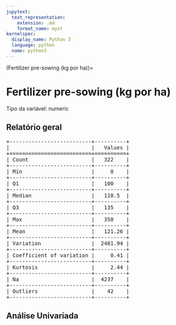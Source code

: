 ```yaml
--- 
jupytext:
  text_representation:
    extension: .md
    format_name: myst
kernelspec:
  display_name: Python 3
  language: python
  name: python3
---
```


(Fertilizer pre-sowing (kg por ha))= 

# Fertilizer pre-sowing (kg por ha)
Tipo da variável: numeric
## Relatório geral

<pre>
+--------------------------+----------+
|                          |   Values |
+==========================+==========+
| Count                    |   322    |
+--------------------------+----------+
| Mín                      |     0    |
+--------------------------+----------+
| Q1                       |   100    |
+--------------------------+----------+
| Median                   |   110.5  |
+--------------------------+----------+
| Q3                       |   135    |
+--------------------------+----------+
| Max                      |   350    |
+--------------------------+----------+
| Mean                     |   121.26 |
+--------------------------+----------+
| Variation                |  2481.94 |
+--------------------------+----------+
| Coefficient of variation |     0.41 |
+--------------------------+----------+
| Kurtosis                 |     2.44 |
+--------------------------+----------+
| Na                       |  4237    |
+--------------------------+----------+
| Outliers                 |    42    |
+--------------------------+----------+
</pre>



## Análise Univariada

<div><script src="https://cdn.plot.ly/plotly-latest.min.js"></script><div class="plotly-graph-div" id="b01c7fc3-8650-48a5-8455-506a53d03840" style="height:370px; width:800px;"></div><script type="text/javascript">                                    window.PLOTLYENV=window.PLOTLYENV || {};                                    if (document.getElementById("b01c7fc3-8650-48a5-8455-506a53d03840")) {                    Plotly.newPlot(                        "b01c7fc3-8650-48a5-8455-506a53d03840",                        [{"boxmean": true, "boxpoints": false, "marker": {"color": "rgba(20, 36, 44, 0.7)", "outliercolor": "rgba(233, 75, 59, 1)"}, "name": "", "type": "box", "xaxis": "x", "y": [null, null, null, null, null, null, null, null, null, null, null, null, null, null, null, null, null, null, null, null, null, null, null, null, null, null, null, null, null, null, null, 100.0, null, null, null, null, 100.0, null, null, 50.0, null, null, null, null, null, null, null, null, null, null, null, null, null, null, null, null, null, null, null, null, null, null, null, null, null, null, null, null, null, 100.0, null, null, null, null, null, null, null, null, 100.0, null, null, null, null, null, null, null, null, null, null, 90.0, null, 110.0, null, null, 70.0, null, null, 100.0, 80.0, null, null, null, null, null, 130.0, null, null, null, null, null, null, null, null, null, null, 130.0, null, null, null, null, null, null, null, null, null, null, null, null, null, null, 100.0, null, null, null, null, null, null, null, null, null, null, null, null, null, null, null, 120.0, null, null, null, null, null, null, null, null, null, null, null, 150.0, null, null, null, null, null, null, null, null, null, null, null, null, null, null, null, null, null, null, null, 90.0, null, null, null, 125.0, null, null, 90.0, 80.0, null, null, 100.0, 120.0, null, null, null, null, null, null, null, null, 120.0, null, null, null, null, null, null, 90.0, null, null, null, 160.0, null, null, null, null, 120.0, null, null, null, null, null, null, null, null, null, null, null, null, null, 100.0, null, null, null, null, 110.0, null, null, 70.0, null, null, null, null, null, 100.0, null, null, null, null, null, null, 80.0, null, null, null, null, null, 100.0, null, null, null, null, 195.0, 70.0, null, null, null, null, null, null, null, null, null, null, null, null, null, null, null, null, null, null, null, null, null, null, null, null, null, 80.0, null, null, null, null, null, null, null, null, null, null, 100.0, 50.0, null, null, null, null, null, null, null, null, null, null, null, null, null, null, null, null, null, null, null, null, null, null, 150.0, 80.0, null, null, null, null, null, null, null, null, null, null, null, null, 130.0, null, null, null, null, null, 120.0, null, null, null, null, null, 100.0, null, null, null, null, null, 150.0, null, null, 120.0, null, null, null, 120.0, 120.0, null, null, null, null, null, 140.0, null, null, null, null, null, null, null, null, null, 100.0, null, null, null, null, null, 100.0, null, null, null, null, null, null, null, null, 90.0, 80.0, null, null, null, null, null, null, null, null, null, null, null, null, 120.0, null, null, null, null, null, null, null, null, 130.0, null, 90.0, null, 100.0, null, null, null, null, 100.0, null, null, null, null, 70.0, null, null, null, null, null, null, null, null, 250.0, null, null, null, null, null, 100.0, 100.0, null, 110.0, null, null, null, null, null, null, null, null, null, 50.0, null, 90.0, 100.0, null, null, 100.0, null, null, null, null, null, null, null, null, null, null, null, null, 130.0, null, 125.0, null, null, null, null, null, null, null, null, null, null, 93.0, 100.0, null, null, null, null, null, null, null, null, null, null, null, null, null, null, null, null, null, null, null, 150.0, null, null, null, null, null, null, 80.0, null, null, null, null, 80.0, null, null, 120.0, 270.0, null, null, null, null, 80.0, null, null, null, null, null, null, null, null, null, null, null, null, null, 300.0, null, null, null, 180.0, null, null, null, null, null, null, null, 130.0, null, null, 50.0, null, null, null, null, null, null, null, null, null, null, null, null, null, null, 110.0, null, null, null, null, null, null, null, null, null, null, null, null, null, null, null, null, null, null, 90.0, null, null, null, null, null, null, null, null, null, null, null, null, null, null, null, null, null, null, null, null, null, null, null, null, null, null, null, null, null, null, null, null, null, null, null, null, null, 110.0, null, 130.0, null, null, null, null, null, null, null, null, null, null, 250.0, null, 90.0, null, null, null, null, null, null, 100.0, null, null, null, null, null, null, null, null, null, null, 100.0, null, null, null, 75.0, null, null, null, null, null, null, null, null, null, null, null, null, null, null, 100.0, null, null, null, null, null, null, null, null, 130.0, null, null, null, null, null, null, null, null, null, null, 80.0, null, null, null, null, null, null, null, null, null, null, null, null, null, null, null, null, 100.0, null, 130.0, null, 125.0, null, null, null, null, null, 50.0, null, null, null, null, null, null, null, null, null, 100.0, null, null, null, null, null, null, null, null, null, null, null, null, null, null, null, null, null, null, null, null, null, null, null, null, null, null, null, 120.0, null, null, 120.0, null, 170.0, null, null, null, null, null, null, null, null, null, null, null, null, null, null, 120.0, null, null, null, null, 120.0, null, null, 125.0, 250.0, null, null, 110.0, 150.0, null, null, null, null, null, null, null, null, null, null, null, null, null, null, null, null, null, null, null, null, null, null, null, 120.0, null, null, null, null, 135.0, null, null, null, null, 80.0, null, null, null, null, null, null, null, null, null, null, 100.0, 130.0, null, null, null, null, null, null, null, null, null, null, null, null, 100.0, null, null, null, null, 130.0, 200.0, 100.0, null, null, null, null, null, null, null, 111.0, null, null, null, null, 240.0, null, null, null, null, 140.0, null, 50.0, null, null, 140.0, null, null, null, null, null, null, 200.0, null, null, null, null, null, null, null, null, null, null, 120.0, null, null, null, null, null, null, null, null, null, null, null, null, null, null, null, null, null, null, 120.0, 100.0, null, null, 240.0, null, null, null, null, null, null, 50.0, null, null, null, null, null, null, null, null, null, null, null, null, null, 100.0, null, null, null, null, null, null, null, null, null, null, null, null, null, null, null, null, null, null, null, null, null, null, null, 145.0, null, null, null, null, null, 100.0, null, null, null, null, null, null, null, null, null, null, 100.0, null, null, null, 100.0, 70.0, null, null, null, null, null, null, null, null, null, null, null, null, 100.0, 160.0, null, null, null, null, null, null, null, null, null, null, null, null, null, null, null, null, null, null, null, null, null, null, null, null, null, null, null, null, null, null, 142.0, null, 150.0, null, null, null, null, null, null, null, null, null, null, null, 130.0, 150.0, null, null, null, null, null, null, null, 100.0, null, null, null, null, null, null, null, null, null, null, null, null, null, null, null, null, 140.0, null, null, null, 80.0, null, null, null, null, null, null, null, null, null, null, 220.0, null, null, null, null, null, 120.0, 60.0, null, null, null, null, null, null, null, null, null, null, null, null, null, null, null, null, null, null, null, null, null, null, 120.0, null, null, null, null, null, null, null, null, null, null, null, null, null, null, 200.0, null, null, 110.0, null, null, null, null, null, null, 100.0, null, null, null, null, null, null, null, null, null, null, null, null, null, null, null, null, null, null, null, 100.0, null, null, null, 100.0, 100.0, null, null, null, null, null, null, null, null, null, null, null, null, null, null, null, 250.0, 210.0, 120.0, null, null, null, null, null, null, 120.0, null, null, 130.0, null, null, null, null, null, 50.0, null, null, null, null, null, null, null, null, null, null, null, null, null, null, 90.0, 100.0, 100.0, null, null, null, null, null, null, null, null, null, null, null, null, null, null, null, null, null, null, null, null, null, 120.0, null, null, null, 200.0, null, null, null, 130.0, null, null, null, null, null, null, null, null, null, null, null, null, null, null, 130.0, null, null, null, null, null, null, null, null, null, null, 180.0, null, 50.0, null, null, null, 100.0, null, null, null, null, null, null, 100.0, null, null, null, null, null, 100.0, null, null, null, null, null, null, null, 120.0, null, 80.0, 130.0, 120.0, 230.0, null, null, null, null, null, null, null, 160.0, null, null, null, null, null, null, null, null, null, null, null, null, null, null, null, 100.0, null, null, null, 100.0, null, null, null, 150.0, null, null, null, null, null, null, 150.0, null, null, null, null, null, null, null, null, null, null, 250.0, null, null, null, null, null, null, null, null, null, null, 100.0, null, null, null, null, null, 170.0, 200.0, null, null, null, null, null, null, null, null, null, null, null, null, null, null, null, null, null, null, null, null, null, null, null, null, null, null, null, null, null, null, null, null, null, null, null, null, null, null, null, null, null, null, null, null, null, null, null, 130.0, null, null, null, null, null, null, null, null, null, null, null, null, null, null, null, null, null, null, null, null, null, null, null, 90.0, null, null, null, null, null, null, null, 200.0, null, null, null, null, 90.0, null, null, null, null, null, null, null, null, null, null, null, null, null, 230.0, null, null, 120.0, null, null, null, null, null, null, null, 150.0, null, null, null, null, 80.0, null, null, null, null, null, null, null, null, null, null, null, null, null, null, null, null, null, null, null, null, null, null, null, null, null, null, null, null, null, null, null, null, null, null, null, null, null, null, null, null, null, null, null, null, null, null, null, null, null, null, null, null, null, null, null, null, null, null, null, null, null, null, null, null, null, null, null, null, null, null, null, null, null, null, null, null, null, null, null, null, null, null, null, null, null, null, null, null, null, null, null, null, null, null, null, null, null, null, null, null, null, null, null, null, null, null, null, null, null, null, null, null, null, null, null, null, null, null, null, null, null, null, null, null, null, null, null, null, null, null, null, null, null, null, null, null, null, null, null, null, null, null, null, null, null, null, null, null, null, null, null, null, null, null, null, null, null, null, null, null, null, null, null, null, null, 249.0, 219.0, 249.0, null, 249.0, null, null, null, null, null, null, null, null, null, 120.0, null, null, null, null, null, null, null, null, null, null, null, 130.0, 115.0, 250.0, 220.0, 220.0, 250.0, 120.0, 120.0, 120.0, 100.0, 100.0, 100.0, 120.0, 120.0, 100.0, 100.0, 50.0, 50.0, null, null, null, null, 80.0, null, null, null, null, null, null, 100.0, null, null, null, null, null, null, null, null, 100.0, null, null, null, null, null, null, null, null, null, null, null, null, null, null, null, null, null, null, null, null, null, null, null, null, null, null, null, null, null, null, null, null, null, null, null, null, null, null, null, null, null, null, null, null, null, null, null, 67.4157303370786, 67.4157303370786, 130.0, null, null, null, null, null, null, null, null, null, null, null, null, null, null, null, null, null, null, 0.0, null, null, null, null, null, null, null, null, null, null, null, null, null, null, null, null, null, null, null, null, null, null, null, null, null, null, null, null, null, null, null, null, null, null, null, null, null, null, null, null, null, null, null, null, null, null, null, null, null, null, null, null, null, null, null, null, null, null, null, null, null, null, null, null, null, null, null, null, null, null, null, null, null, null, null, null, null, null, null, null, null, null, 100.0, null, null, 240.0, null, null, null, null, null, null, null, null, null, null, null, null, null, null, null, null, null, null, null, null, null, null, null, null, 100.0, null, null, null, null, null, null, null, null, null, null, null, null, null, null, null, null, null, null, null, null, null, null, null, null, null, null, null, null, null, null, null, null, null, null, null, null, null, null, null, null, null, null, null, null, null, null, null, null, null, null, null, null, null, null, null, null, null, null, null, null, null, null, null, null, null, null, null, null, null, null, null, null, null, null, null, null, null, null, null, null, null, null, null, null, null, null, null, null, null, null, null, null, null, null, null, null, null, null, null, null, null, null, null, null, null, null, null, null, null, null, null, null, null, null, null, null, null, null, null, null, null, null, null, null, null, null, null, null, null, null, null, null, null, null, null, null, null, null, null, null, null, null, null, null, null, null, null, null, null, null, null, null, null, null, null, null, null, null, null, null, null, null, null, null, null, null, null, null, null, null, null, null, null, null, null, null, null, null, null, null, null, null, null, null, null, null, null, null, null, null, null, null, null, null, null, null, null, null, null, null, null, null, null, null, null, null, null, null, null, null, null, null, null, 130.0, null, null, null, null, null, null, null, null, null, null, null, null, null, null, null, null, null, null, null, null, null, null, null, null, null, null, null, null, null, null, null, null, null, null, null, null, null, null, null, null, null, null, null, null, null, null, null, null, null, null, null, null, null, null, null, null, null, null, null, null, null, null, null, null, null, null, null, null, null, null, null, null, null, null, null, null, null, null, null, null, null, null, null, null, null, null, null, null, null, null, null, null, null, null, null, null, null, null, null, null, null, null, null, null, null, null, null, null, null, null, null, null, null, null, null, null, null, null, null, null, null, null, null, null, null, null, null, null, null, null, null, null, null, null, null, null, null, null, null, null, null, null, null, null, null, null, null, null, null, null, null, null, null, null, null, null, null, null, null, null, null, null, null, null, null, null, null, null, null, null, null, null, null, null, null, null, null, null, null, null, null, null, null, null, null, null, null, null, null, null, null, null, null, null, null, null, null, null, null, null, null, null, null, null, null, null, null, null, null, null, null, null, null, null, null, null, null, null, null, null, null, null, null, null, null, null, null, null, null, null, null, null, null, null, null, null, null, null, null, null, null, null, null, null, null, null, null, null, null, null, null, null, null, null, null, null, null, null, null, null, null, null, null, null, null, null, null, null, null, null, null, null, null, null, null, null, null, null, null, null, null, null, null, null, null, null, null, null, null, null, null, null, null, null, null, null, null, null, null, null, null, null, null, null, null, null, null, null, null, null, null, null, null, null, null, null, null, null, null, null, null, null, null, null, null, null, null, null, null, null, null, null, null, null, null, null, null, null, null, null, null, null, null, null, null, null, null, null, null, null, null, null, null, null, null, null, null, null, null, null, null, null, null, null, null, null, null, null, null, null, null, null, null, null, null, null, null, null, null, null, null, null, null, null, null, null, null, null, null, null, null, null, null, null, null, null, null, null, null, null, null, null, null, null, null, null, null, null, null, null, null, null, null, null, null, null, null, null, null, null, null, null, null, null, null, null, null, null, null, null, null, null, null, null, null, null, null, null, null, null, null, null, null, null, null, null, null, null, null, null, null, null, null, null, null, null, null, null, null, null, null, null, null, null, null, null, null, null, null, null, null, null, null, null, null, null, null, null, null, null, null, null, null, null, null, null, null, null, null, null, null, null, null, null, null, null, null, null, null, null, null, null, null, null, null, null, null, null, null, null, null, null, null, null, null, null, null, null, null, null, null, null, null, null, null, null, null, null, null, null, null, null, null, null, null, null, null, null, null, null, null, null, null, null, null, null, null, null, null, null, null, null, null, null, null, null, null, null, null, null, null, null, null, null, null, null, null, null, null, null, null, null, null, null, null, null, null, null, null, null, null, null, null, null, null, null, null, null, null, null, null, null, null, null, null, null, null, 150.0, null, null, null, null, null, null, null, null, null, null, null, null, null, null, null, null, null, null, null, null, null, null, null, null, null, null, null, null, null, null, null, null, null, null, null, null, null, null, null, null, null, null, null, null, null, null, null, null, null, null, null, null, null, null, null, null, null, null, null, null, null, null, null, null, null, null, null, null, null, null, null, null, null, null, null, null, null, null, null, null, null, null, null, null, null, null, null, null, null, null, null, null, null, null, null, null, null, null, null, null, null, null, null, null, null, null, null, null, null, null, null, null, null, null, null, null, null, null, null, null, null, null, null, null, null, null, null, null, null, null, null, null, null, null, null, null, null, 0.0, null, null, null, null, null, null, null, null, null, null, null, null, null, null, null, null, null, null, null, null, null, null, 0.0, null, null, null, null, null, null, null, null, null, null, null, null, null, null, null, null, null, null, null, null, null, null, null, null, null, null, null, null, null, null, null, null, null, null, null, null, null, null, null, null, null, null, null, null, null, null, null, null, null, null, null, null, null, null, null, null, null, null, null, null, null, null, null, null, null, null, null, null, null, null, null, null, null, null, null, null, null, null, null, null, null, null, null, null, null, null, null, null, null, null, null, null, null, null, null, null, null, null, null, null, null, null, null, null, null, null, null, null, null, null, null, null, null, null, null, null, null, null, null, null, null, null, null, null, null, null, null, null, null, null, null, null, null, null, null, null, null, null, null, null, null, null, null, null, null, null, null, null, null, null, null, null, null, null, null, null, null, null, null, null, null, null, null, null, 90.0, null, null, null, null, 145.0, null, null, null, null, null, null, null, null, null, null, null, null, null, null, null, null, null, null, null, null, null, null, null, null, null, null, null, null, null, null, null, null, null, 120.0, 120.0, 120.0, 120.0, 150.0, 150.0, 100.0, 100.0, 150.0, 150.0, 100.0, 100.0, 150.0, 150.0, 100.0, 100.0, 100.0, 100.0, 100.0, 100.0, 120.0, null, 100.0, 100.0, 100.0, 120.0, 0.0, 120.0, 120.0, 120.0, 120.0, 120.0, 100.0, 100.0, 80.0, 100.0, null, 120.0, 100.0, null, null, 100.0, null, null, null, null, null, null, null, null, null, null, null, null, null, null, null, null, null, null, null, null, null, null, null, null, null, null, null, null, null, 140.0, null, null, null, null, null, null, null, null, null, null, null, null, null, null, null, null, null, null, null, null, null, null, null, null, null, null, null, null, null, null, null, null, null, null, null, null, null, null, null, null, null, null, null, null, null, null, null, null, null, null, null, null, null, null, null, null, null, null, null, null, null, null, null, null, null, null, null, null, null, null, null, null, null, null, null, null, null, null, null, null, null, null, null, null, null, null, null, null, null, null, null, null, null, null, null, null, null, null, null, null, null, null, null, null, null, null, null, null, null, null, null, null, null, null, null, null, null, null, null, null, null, null, null, null, null, null, null, null, null, null, null, null, null, null, null, null, null, null, null, null, null, null, null, null, null, null, null, null, null, null, null, null, null, null, null, null, null, null, null, null, null, null, null, null, null, null, null, null, null, null, null, null, null, null, null, null, null, null, null, null, null, null, null, null, null, null, null, 0.0, null, null, null, null, null, null, null, null, null, null, null, null, null, null, null, null, null, null, null, null, null, null, null, null, null, null, 150.0, null, null, null, null, null, null, null, null, null, null, null, null, null, null, null, null, null, null, null, null, null, null, null, null, null, null, null, null, null, null, null, null, null, null, null, null, null, null, null, null, null, null, null, null, null, null, null, null, null, null, null, null, null, null, null, null, null, null, null, null, null, null, null, null, null, null, null, 120.0, 350.0, 180.0, 100.0, null, null, null, null, null, null, null, null, null, null, null, null, null, null, null, null, null, null, null, null, null, null, null, null, null, null, null, null, null, null, null, null, null, null, null, null, null, null, null, null, null, null, null, null, null, null, null, null, null, 100.0, null, null, null, null, null, null, null, null, null, null, null, null, null, null, null, null, null, null, null, null, 120.0, null, null, null, null, null, null, null, null, 150.0, null, null, 100.0, null, null, null, null, null, null, null, null, null, null, null, null, null, null, null, null, null, null, null, null, null, null, null, null, null, 230.0, null, null, null, 140.0, 120.0, null, null, null, null, null, null, null, null, null, null, null, null, null, 100.0, 130.0, 130.0, null, null, null, null, null, null, null, null, null, 108.0, 100.0, null, null, 120.0, null, null, null, null, null, null, null, null, 135.0, null, 115.0, 100.0, null, null, null, null, null, null, null, null, null, null, null, null, null, null, null, null, null, null, null, null, null, null, null, null, null, null, null, null, null, null, null, null, null, null, null, null, null, null, null, null, null, null, null, null, null, null, null, null, null, null, null, null, null, null, null, null, null, null, null, null, null, null, null, null, null, null, null, null, null, null, null, null, null, null, null, null, null, null, null, 200.0, 80.0, null, 80.0, null, null, null, null, null, null, null, null, null, null, null, null, null, null, null, null, null, null, null, 190.0, 120.0, null, null, null, null, null, null, null, null, null, null, null, null, null, null, null, null, null, null, null, null, null, 150.0, 200.0, 150.0, null, null, null, null, null, null, null, null, null, null, null, null, null, null, null, null, null, null, null, null, null, null, null, null, null, null, null, null, null, null, null, null, null, null, null, null, null, null, null, null, null, null, null, null, null, null, null, null, null, null, null, null, null, null, 130.0, null, null, null, null, null, null, null, null, null, null, null, null, null, null, null, null, null, null, null, null, null, null, null, null, null, null, null, null, null, null, null, null, null, null, null, null, null, null, null, null, null, null, null, null, null, null, null, null, null, null, null, null, null, null, null, null, null, null, null, null, null, null, null, null, 200.0, null, null, null, null, null, null, null, null, null, null, null, null, null, null, null, null, null, 140.0, null, null, null, null, null, null, null, 200.0, null, null, null, null, null, null, null, null, null, null, 200.0, null, null, null, null, null, null, null, null, null, null, null, null, null, null, null, null, null, null, null, null, null, 130.0, null, null, null, 100.0, 150.0, null, null, null, null, null, null, null, null, null, null, null, null, null, 160.0, null, null, null, null, null, null, null, null, null, 80.0, null, null, null, null, null, null, null, null, null, null, null, null, null, null, null, null, null, null, null, null, null, null, null, null, null, null, null, null, null, null, null, null, null, null, null, null, null, null, null, null, 50.0, 50.0, 50.0, 50.0, 50.0, null, null, null, null, null, null, null, null, null, null, null, null, null, null, null, null, null, null, null, null, null, null, null, null, null, null, null, null, 50.0, 50.0, null, null, null, null, null, null, null, null, null, null, null, null, null, null, null, null, null, null, null, null, null, null, null, null, null, 170.0, null, null, null, null, null, null, null, null, null, null, null, null, null, null, null, null, null, null, null, null, null, null, null, null, null, null, null, 110.0, 110.0, 110.0, null, null, 100.0, null, null, null, null, null, null, null, null, null, null, null, null, null, null, null, null, null, null, null, null, null, null, null, null, null, null, null, null, null, null, null, null, null, null, null, null, null, null, null, null, null, null, null, null, null, null, null, null, null, null, null, null, null, null, null, null, null, null, null, null, null, null, null, null, null, null, null, null, null, null, null, null, null, null, null, null, null, null, null, null, null, null, null, null, null, null, null, null, null, null, null, null, null, null, null, null, null, null, null, null, null, null, null, null, null, null, null, null, null, null, null, null, null, null, null, null, null, null, null, null, null, null, null, null, null, null, null, null, null, null, null, null, null, null, null, null, null, null, null, null, null, null, null, null, null, null, null, null, null, null, null, null, null, null, null, null, null, null, null, null, null, null, null, null, null, null, null, null, null, null, null, null, null, null, null, null, null, null, null, null, null, null, null, null, null, null, null, null, null, null, null, null, null, null, null, null, null, null, null, null, null, null, null, null, null, null, null, null, 150.0, null, null, null, null, null, null, null, null, null, null, null, null, null, null, null, null, null, null, null, null, null, null, null, null, null, null, null, null, null, null, null, null, null, null, null, null, null, null, null, null, null, null, null, null, null, null, null, null, null, null, null, null, null, null, null, null, null, null, null, null, null, null, null, null, null, null, null, null, null, null, null, null, null, null, null, null, null, null, null, null, null, null, null, null, null, null, null, null, null, null, null, null, null, null, null, null, null, null, null, null, null, null, null, null, null, null, null, null, null, null, null, null, null, null, null, null, null, null, null, null, null, null, null, null, null, null, null, null, null, null, null, null, null, null, null, null, null, null, null, null, null, null, null, null, null, null, null, null, null, null, null, null, null, null, null, null, null, null, null, null, null, null, null, null, null, null, null, null, null, null, null, null, null, null, null, null, null, null, null, null, null, null, null, null, null, null, null, null, null, null, null, null, null, null, null, null, null, null, null, null, null, null, null, null, null, null, null, null, null, null, null, null, null, null, null, null, null, null, null, null, null, null, null, null, null, null, null, null, null, null, null, null, null, null, null, null, null, null, null, null, null, null, null, null, null, null, null, null, null, null, null, null, null, null, null, null, null, null, null, null, null, null, null, null, null, null, null, null, 90.0, null, null, 100.0, null, null, null, null], "yaxis": "y"}, {"marker": {"color": "rgba(20, 36, 44, 0.7)"}, "name": "", "points": false, "type": "violin", "xaxis": "x2", "y": [null, null, null, null, null, null, null, null, null, null, null, null, null, null, null, null, null, null, null, null, null, null, null, null, null, null, null, null, null, null, null, 100.0, null, null, null, null, 100.0, null, null, 50.0, null, null, null, null, null, null, null, null, null, null, null, null, null, null, null, null, null, null, null, null, null, null, null, null, null, null, null, null, null, 100.0, null, null, null, null, null, null, null, null, 100.0, null, null, null, null, null, null, null, null, null, null, 90.0, null, 110.0, null, null, 70.0, null, null, 100.0, 80.0, null, null, null, null, null, 130.0, null, null, null, null, null, null, null, null, null, null, 130.0, null, null, null, null, null, null, null, null, null, null, null, null, null, null, 100.0, null, null, null, null, null, null, null, null, null, null, null, null, null, null, null, 120.0, null, null, null, null, null, null, null, null, null, null, null, 150.0, null, null, null, null, null, null, null, null, null, null, null, null, null, null, null, null, null, null, null, 90.0, null, null, null, 125.0, null, null, 90.0, 80.0, null, null, 100.0, 120.0, null, null, null, null, null, null, null, null, 120.0, null, null, null, null, null, null, 90.0, null, null, null, 160.0, null, null, null, null, 120.0, null, null, null, null, null, null, null, null, null, null, null, null, null, 100.0, null, null, null, null, 110.0, null, null, 70.0, null, null, null, null, null, 100.0, null, null, null, null, null, null, 80.0, null, null, null, null, null, 100.0, null, null, null, null, 195.0, 70.0, null, null, null, null, null, null, null, null, null, null, null, null, null, null, null, null, null, null, null, null, null, null, null, null, null, 80.0, null, null, null, null, null, null, null, null, null, null, 100.0, 50.0, null, null, null, null, null, null, null, null, null, null, null, null, null, null, null, null, null, null, null, null, null, null, 150.0, 80.0, null, null, null, null, null, null, null, null, null, null, null, null, 130.0, null, null, null, null, null, 120.0, null, null, null, null, null, 100.0, null, null, null, null, null, 150.0, null, null, 120.0, null, null, null, 120.0, 120.0, null, null, null, null, null, 140.0, null, null, null, null, null, null, null, null, null, 100.0, null, null, null, null, null, 100.0, null, null, null, null, null, null, null, null, 90.0, 80.0, null, null, null, null, null, null, null, null, null, null, null, null, 120.0, null, null, null, null, null, null, null, null, 130.0, null, 90.0, null, 100.0, null, null, null, null, 100.0, null, null, null, null, 70.0, null, null, null, null, null, null, null, null, 250.0, null, null, null, null, null, 100.0, 100.0, null, 110.0, null, null, null, null, null, null, null, null, null, 50.0, null, 90.0, 100.0, null, null, 100.0, null, null, null, null, null, null, null, null, null, null, null, null, 130.0, null, 125.0, null, null, null, null, null, null, null, null, null, null, 93.0, 100.0, null, null, null, null, null, null, null, null, null, null, null, null, null, null, null, null, null, null, null, 150.0, null, null, null, null, null, null, 80.0, null, null, null, null, 80.0, null, null, 120.0, 270.0, null, null, null, null, 80.0, null, null, null, null, null, null, null, null, null, null, null, null, null, 300.0, null, null, null, 180.0, null, null, null, null, null, null, null, 130.0, null, null, 50.0, null, null, null, null, null, null, null, null, null, null, null, null, null, null, 110.0, null, null, null, null, null, null, null, null, null, null, null, null, null, null, null, null, null, null, 90.0, null, null, null, null, null, null, null, null, null, null, null, null, null, null, null, null, null, null, null, null, null, null, null, null, null, null, null, null, null, null, null, null, null, null, null, null, null, 110.0, null, 130.0, null, null, null, null, null, null, null, null, null, null, 250.0, null, 90.0, null, null, null, null, null, null, 100.0, null, null, null, null, null, null, null, null, null, null, 100.0, null, null, null, 75.0, null, null, null, null, null, null, null, null, null, null, null, null, null, null, 100.0, null, null, null, null, null, null, null, null, 130.0, null, null, null, null, null, null, null, null, null, null, 80.0, null, null, null, null, null, null, null, null, null, null, null, null, null, null, null, null, 100.0, null, 130.0, null, 125.0, null, null, null, null, null, 50.0, null, null, null, null, null, null, null, null, null, 100.0, null, null, null, null, null, null, null, null, null, null, null, null, null, null, null, null, null, null, null, null, null, null, null, null, null, null, null, 120.0, null, null, 120.0, null, 170.0, null, null, null, null, null, null, null, null, null, null, null, null, null, null, 120.0, null, null, null, null, 120.0, null, null, 125.0, 250.0, null, null, 110.0, 150.0, null, null, null, null, null, null, null, null, null, null, null, null, null, null, null, null, null, null, null, null, null, null, null, 120.0, null, null, null, null, 135.0, null, null, null, null, 80.0, null, null, null, null, null, null, null, null, null, null, 100.0, 130.0, null, null, null, null, null, null, null, null, null, null, null, null, 100.0, null, null, null, null, 130.0, 200.0, 100.0, null, null, null, null, null, null, null, 111.0, null, null, null, null, 240.0, null, null, null, null, 140.0, null, 50.0, null, null, 140.0, null, null, null, null, null, null, 200.0, null, null, null, null, null, null, null, null, null, null, 120.0, null, null, null, null, null, null, null, null, null, null, null, null, null, null, null, null, null, null, 120.0, 100.0, null, null, 240.0, null, null, null, null, null, null, 50.0, null, null, null, null, null, null, null, null, null, null, null, null, null, 100.0, null, null, null, null, null, null, null, null, null, null, null, null, null, null, null, null, null, null, null, null, null, null, null, 145.0, null, null, null, null, null, 100.0, null, null, null, null, null, null, null, null, null, null, 100.0, null, null, null, 100.0, 70.0, null, null, null, null, null, null, null, null, null, null, null, null, 100.0, 160.0, null, null, null, null, null, null, null, null, null, null, null, null, null, null, null, null, null, null, null, null, null, null, null, null, null, null, null, null, null, null, 142.0, null, 150.0, null, null, null, null, null, null, null, null, null, null, null, 130.0, 150.0, null, null, null, null, null, null, null, 100.0, null, null, null, null, null, null, null, null, null, null, null, null, null, null, null, null, 140.0, null, null, null, 80.0, null, null, null, null, null, null, null, null, null, null, 220.0, null, null, null, null, null, 120.0, 60.0, null, null, null, null, null, null, null, null, null, null, null, null, null, null, null, null, null, null, null, null, null, null, 120.0, null, null, null, null, null, null, null, null, null, null, null, null, null, null, 200.0, null, null, 110.0, null, null, null, null, null, null, 100.0, null, null, null, null, null, null, null, null, null, null, null, null, null, null, null, null, null, null, null, 100.0, null, null, null, 100.0, 100.0, null, null, null, null, null, null, null, null, null, null, null, null, null, null, null, 250.0, 210.0, 120.0, null, null, null, null, null, null, 120.0, null, null, 130.0, null, null, null, null, null, 50.0, null, null, null, null, null, null, null, null, null, null, null, null, null, null, 90.0, 100.0, 100.0, null, null, null, null, null, null, null, null, null, null, null, null, null, null, null, null, null, null, null, null, null, 120.0, null, null, null, 200.0, null, null, null, 130.0, null, null, null, null, null, null, null, null, null, null, null, null, null, null, 130.0, null, null, null, null, null, null, null, null, null, null, 180.0, null, 50.0, null, null, null, 100.0, null, null, null, null, null, null, 100.0, null, null, null, null, null, 100.0, null, null, null, null, null, null, null, 120.0, null, 80.0, 130.0, 120.0, 230.0, null, null, null, null, null, null, null, 160.0, null, null, null, null, null, null, null, null, null, null, null, null, null, null, null, 100.0, null, null, null, 100.0, null, null, null, 150.0, null, null, null, null, null, null, 150.0, null, null, null, null, null, null, null, null, null, null, 250.0, null, null, null, null, null, null, null, null, null, null, 100.0, null, null, null, null, null, 170.0, 200.0, null, null, null, null, null, null, null, null, null, null, null, null, null, null, null, null, null, null, null, null, null, null, null, null, null, null, null, null, null, null, null, null, null, null, null, null, null, null, null, null, null, null, null, null, null, null, null, 130.0, null, null, null, null, null, null, null, null, null, null, null, null, null, null, null, null, null, null, null, null, null, null, null, 90.0, null, null, null, null, null, null, null, 200.0, null, null, null, null, 90.0, null, null, null, null, null, null, null, null, null, null, null, null, null, 230.0, null, null, 120.0, null, null, null, null, null, null, null, 150.0, null, null, null, null, 80.0, null, null, null, null, null, null, null, null, null, null, null, null, null, null, null, null, null, null, null, null, null, null, null, null, null, null, null, null, null, null, null, null, null, null, null, null, null, null, null, null, null, null, null, null, null, null, null, null, null, null, null, null, null, null, null, null, null, null, null, null, null, null, null, null, null, null, null, null, null, null, null, null, null, null, null, null, null, null, null, null, null, null, null, null, null, null, null, null, null, null, null, null, null, null, null, null, null, null, null, null, null, null, null, null, null, null, null, null, null, null, null, null, null, null, null, null, null, null, null, null, null, null, null, null, null, null, null, null, null, null, null, null, null, null, null, null, null, null, null, null, null, null, null, null, null, null, null, null, null, null, null, null, null, null, null, null, null, null, null, null, null, null, null, null, null, 249.0, 219.0, 249.0, null, 249.0, null, null, null, null, null, null, null, null, null, 120.0, null, null, null, null, null, null, null, null, null, null, null, 130.0, 115.0, 250.0, 220.0, 220.0, 250.0, 120.0, 120.0, 120.0, 100.0, 100.0, 100.0, 120.0, 120.0, 100.0, 100.0, 50.0, 50.0, null, null, null, null, 80.0, null, null, null, null, null, null, 100.0, null, null, null, null, null, null, null, null, 100.0, null, null, null, null, null, null, null, null, null, null, null, null, null, null, null, null, null, null, null, null, null, null, null, null, null, null, null, null, null, null, null, null, null, null, null, null, null, null, null, null, null, null, null, null, null, null, null, 67.4157303370786, 67.4157303370786, 130.0, null, null, null, null, null, null, null, null, null, null, null, null, null, null, null, null, null, null, 0.0, null, null, null, null, null, null, null, null, null, null, null, null, null, null, null, null, null, null, null, null, null, null, null, null, null, null, null, null, null, null, null, null, null, null, null, null, null, null, null, null, null, null, null, null, null, null, null, null, null, null, null, null, null, null, null, null, null, null, null, null, null, null, null, null, null, null, null, null, null, null, null, null, null, null, null, null, null, null, null, null, null, null, 100.0, null, null, 240.0, null, null, null, null, null, null, null, null, null, null, null, null, null, null, null, null, null, null, null, null, null, null, null, null, 100.0, null, null, null, null, null, null, null, null, null, null, null, null, null, null, null, null, null, null, null, null, null, null, null, null, null, null, null, null, null, null, null, null, null, null, null, null, null, null, null, null, null, null, null, null, null, null, null, null, null, null, null, null, null, null, null, null, null, null, null, null, null, null, null, null, null, null, null, null, null, null, null, null, null, null, null, null, null, null, null, null, null, null, null, null, null, null, null, null, null, null, null, null, null, null, null, null, null, null, null, null, null, null, null, null, null, null, null, null, null, null, null, null, null, null, null, null, null, null, null, null, null, null, null, null, null, null, null, null, null, null, null, null, null, null, null, null, null, null, null, null, null, null, null, null, null, null, null, null, null, null, null, null, null, null, null, null, null, null, null, null, null, null, null, null, null, null, null, null, null, null, null, null, null, null, null, null, null, null, null, null, null, null, null, null, null, null, null, null, null, null, null, null, null, null, null, null, null, null, null, null, null, null, null, null, null, null, null, null, null, null, null, null, null, 130.0, null, null, null, null, null, null, null, null, null, null, null, null, null, null, null, null, null, null, null, null, null, null, null, null, null, null, null, null, null, null, null, null, null, null, null, null, null, null, null, null, null, null, null, null, null, null, null, null, null, null, null, null, null, null, null, null, null, null, null, null, null, null, null, null, null, null, null, null, null, null, null, null, null, null, null, null, null, null, null, null, null, null, null, null, null, null, null, null, null, null, null, null, null, null, null, null, null, null, null, null, null, null, null, null, null, null, null, null, null, null, null, null, null, null, null, null, null, null, null, null, null, null, null, null, null, null, null, null, null, null, null, null, null, null, null, null, null, null, null, null, null, null, null, null, null, null, null, null, null, null, null, null, null, null, null, null, null, null, null, null, null, null, null, null, null, null, null, null, null, null, null, null, null, null, null, null, null, null, null, null, null, null, null, null, null, null, null, null, null, null, null, null, null, null, null, null, null, null, null, null, null, null, null, null, null, null, null, null, null, null, null, null, null, null, null, null, null, null, null, null, null, null, null, null, null, null, null, null, null, null, null, null, null, null, null, null, null, null, null, null, null, null, null, null, null, null, null, null, null, null, null, null, null, null, null, null, null, null, null, null, null, null, null, null, null, null, null, null, null, null, null, null, null, null, null, null, null, null, null, null, null, null, null, null, null, null, null, null, null, null, null, null, null, null, null, null, null, null, null, null, null, null, null, null, null, null, null, null, null, null, null, null, null, null, null, null, null, null, null, null, null, null, null, null, null, null, null, null, null, null, null, null, null, null, null, null, null, null, null, null, null, null, null, null, null, null, null, null, null, null, null, null, null, null, null, null, null, null, null, null, null, null, null, null, null, null, null, null, null, null, null, null, null, null, null, null, null, null, null, null, null, null, null, null, null, null, null, null, null, null, null, null, null, null, null, null, null, null, null, null, null, null, null, null, null, null, null, null, null, null, null, null, null, null, null, null, null, null, null, null, null, null, null, null, null, null, null, null, null, null, null, null, null, null, null, null, null, null, null, null, null, null, null, null, null, null, null, null, null, null, null, null, null, null, null, null, null, null, null, null, null, null, null, null, null, null, null, null, null, null, null, null, null, null, null, null, null, null, null, null, null, null, null, null, null, null, null, null, null, null, null, null, null, null, null, null, null, null, null, null, null, null, null, null, null, null, null, null, null, null, null, null, null, null, null, null, null, null, null, null, null, null, null, null, null, null, null, null, null, null, null, null, null, null, null, null, null, null, null, null, null, null, null, null, null, null, null, null, null, null, null, null, null, null, null, null, null, null, null, null, null, null, null, null, null, null, null, null, null, null, null, null, null, null, null, null, null, null, null, null, null, null, null, null, null, null, null, null, null, null, null, null, null, null, null, null, null, 150.0, null, null, null, null, null, null, null, null, null, null, null, null, null, null, null, null, null, null, null, null, null, null, null, null, null, null, null, null, null, null, null, null, null, null, null, null, null, null, null, null, null, null, null, null, null, null, null, null, null, null, null, null, null, null, null, null, null, null, null, null, null, null, null, null, null, null, null, null, null, null, null, null, null, null, null, null, null, null, null, null, null, null, null, null, null, null, null, null, null, null, null, null, null, null, null, null, null, null, null, null, null, null, null, null, null, null, null, null, null, null, null, null, null, null, null, null, null, null, null, null, null, null, null, null, null, null, null, null, null, null, null, null, null, null, null, null, null, 0.0, null, null, null, null, null, null, null, null, null, null, null, null, null, null, null, null, null, null, null, null, null, null, 0.0, null, null, null, null, null, null, null, null, null, null, null, null, null, null, null, null, null, null, null, null, null, null, null, null, null, null, null, null, null, null, null, null, null, null, null, null, null, null, null, null, null, null, null, null, null, null, null, null, null, null, null, null, null, null, null, null, null, null, null, null, null, null, null, null, null, null, null, null, null, null, null, null, null, null, null, null, null, null, null, null, null, null, null, null, null, null, null, null, null, null, null, null, null, null, null, null, null, null, null, null, null, null, null, null, null, null, null, null, null, null, null, null, null, null, null, null, null, null, null, null, null, null, null, null, null, null, null, null, null, null, null, null, null, null, null, null, null, null, null, null, null, null, null, null, null, null, null, null, null, null, null, null, null, null, null, null, null, null, null, null, null, null, null, null, 90.0, null, null, null, null, 145.0, null, null, null, null, null, null, null, null, null, null, null, null, null, null, null, null, null, null, null, null, null, null, null, null, null, null, null, null, null, null, null, null, null, 120.0, 120.0, 120.0, 120.0, 150.0, 150.0, 100.0, 100.0, 150.0, 150.0, 100.0, 100.0, 150.0, 150.0, 100.0, 100.0, 100.0, 100.0, 100.0, 100.0, 120.0, null, 100.0, 100.0, 100.0, 120.0, 0.0, 120.0, 120.0, 120.0, 120.0, 120.0, 100.0, 100.0, 80.0, 100.0, null, 120.0, 100.0, null, null, 100.0, null, null, null, null, null, null, null, null, null, null, null, null, null, null, null, null, null, null, null, null, null, null, null, null, null, null, null, null, null, 140.0, null, null, null, null, null, null, null, null, null, null, null, null, null, null, null, null, null, null, null, null, null, null, null, null, null, null, null, null, null, null, null, null, null, null, null, null, null, null, null, null, null, null, null, null, null, null, null, null, null, null, null, null, null, null, null, null, null, null, null, null, null, null, null, null, null, null, null, null, null, null, null, null, null, null, null, null, null, null, null, null, null, null, null, null, null, null, null, null, null, null, null, null, null, null, null, null, null, null, null, null, null, null, null, null, null, null, null, null, null, null, null, null, null, null, null, null, null, null, null, null, null, null, null, null, null, null, null, null, null, null, null, null, null, null, null, null, null, null, null, null, null, null, null, null, null, null, null, null, null, null, null, null, null, null, null, null, null, null, null, null, null, null, null, null, null, null, null, null, null, null, null, null, null, null, null, null, null, null, null, null, null, null, null, null, null, null, null, 0.0, null, null, null, null, null, null, null, null, null, null, null, null, null, null, null, null, null, null, null, null, null, null, null, null, null, null, 150.0, null, null, null, null, null, null, null, null, null, null, null, null, null, null, null, null, null, null, null, null, null, null, null, null, null, null, null, null, null, null, null, null, null, null, null, null, null, null, null, null, null, null, null, null, null, null, null, null, null, null, null, null, null, null, null, null, null, null, null, null, null, null, null, null, null, null, null, 120.0, 350.0, 180.0, 100.0, null, null, null, null, null, null, null, null, null, null, null, null, null, null, null, null, null, null, null, null, null, null, null, null, null, null, null, null, null, null, null, null, null, null, null, null, null, null, null, null, null, null, null, null, null, null, null, null, null, 100.0, null, null, null, null, null, null, null, null, null, null, null, null, null, null, null, null, null, null, null, null, 120.0, null, null, null, null, null, null, null, null, 150.0, null, null, 100.0, null, null, null, null, null, null, null, null, null, null, null, null, null, null, null, null, null, null, null, null, null, null, null, null, null, 230.0, null, null, null, 140.0, 120.0, null, null, null, null, null, null, null, null, null, null, null, null, null, 100.0, 130.0, 130.0, null, null, null, null, null, null, null, null, null, 108.0, 100.0, null, null, 120.0, null, null, null, null, null, null, null, null, 135.0, null, 115.0, 100.0, null, null, null, null, null, null, null, null, null, null, null, null, null, null, null, null, null, null, null, null, null, null, null, null, null, null, null, null, null, null, null, null, null, null, null, null, null, null, null, null, null, null, null, null, null, null, null, null, null, null, null, null, null, null, null, null, null, null, null, null, null, null, null, null, null, null, null, null, null, null, null, null, null, null, null, null, null, null, null, 200.0, 80.0, null, 80.0, null, null, null, null, null, null, null, null, null, null, null, null, null, null, null, null, null, null, null, 190.0, 120.0, null, null, null, null, null, null, null, null, null, null, null, null, null, null, null, null, null, null, null, null, null, 150.0, 200.0, 150.0, null, null, null, null, null, null, null, null, null, null, null, null, null, null, null, null, null, null, null, null, null, null, null, null, null, null, null, null, null, null, null, null, null, null, null, null, null, null, null, null, null, null, null, null, null, null, null, null, null, null, null, null, null, null, 130.0, null, null, null, null, null, null, null, null, null, null, null, null, null, null, null, null, null, null, null, null, null, null, null, null, null, null, null, null, null, null, null, null, null, null, null, null, null, null, null, null, null, null, null, null, null, null, null, null, null, null, null, null, null, null, null, null, null, null, null, null, null, null, null, null, 200.0, null, null, null, null, null, null, null, null, null, null, null, null, null, null, null, null, null, 140.0, null, null, null, null, null, null, null, 200.0, null, null, null, null, null, null, null, null, null, null, 200.0, null, null, null, null, null, null, null, null, null, null, null, null, null, null, null, null, null, null, null, null, null, 130.0, null, null, null, 100.0, 150.0, null, null, null, null, null, null, null, null, null, null, null, null, null, 160.0, null, null, null, null, null, null, null, null, null, 80.0, null, null, null, null, null, null, null, null, null, null, null, null, null, null, null, null, null, null, null, null, null, null, null, null, null, null, null, null, null, null, null, null, null, null, null, null, null, null, null, null, 50.0, 50.0, 50.0, 50.0, 50.0, null, null, null, null, null, null, null, null, null, null, null, null, null, null, null, null, null, null, null, null, null, null, null, null, null, null, null, null, 50.0, 50.0, null, null, null, null, null, null, null, null, null, null, null, null, null, null, null, null, null, null, null, null, null, null, null, null, null, 170.0, null, null, null, null, null, null, null, null, null, null, null, null, null, null, null, null, null, null, null, null, null, null, null, null, null, null, null, 110.0, 110.0, 110.0, null, null, 100.0, null, null, null, null, null, null, null, null, null, null, null, null, null, null, null, null, null, null, null, null, null, null, null, null, null, null, null, null, null, null, null, null, null, null, null, null, null, null, null, null, null, null, null, null, null, null, null, null, null, null, null, null, null, null, null, null, null, null, null, null, null, null, null, null, null, null, null, null, null, null, null, null, null, null, null, null, null, null, null, null, null, null, null, null, null, null, null, null, null, null, null, null, null, null, null, null, null, null, null, null, null, null, null, null, null, null, null, null, null, null, null, null, null, null, null, null, null, null, null, null, null, null, null, null, null, null, null, null, null, null, null, null, null, null, null, null, null, null, null, null, null, null, null, null, null, null, null, null, null, null, null, null, null, null, null, null, null, null, null, null, null, null, null, null, null, null, null, null, null, null, null, null, null, null, null, null, null, null, null, null, null, null, null, null, null, null, null, null, null, null, null, null, null, null, null, null, null, null, null, null, null, null, null, null, null, null, null, null, 150.0, null, null, null, null, null, null, null, null, null, null, null, null, null, null, null, null, null, null, null, null, null, null, null, null, null, null, null, null, null, null, null, null, null, null, null, null, null, null, null, null, null, null, null, null, null, null, null, null, null, null, null, null, null, null, null, null, null, null, null, null, null, null, null, null, null, null, null, null, null, null, null, null, null, null, null, null, null, null, null, null, null, null, null, null, null, null, null, null, null, null, null, null, null, null, null, null, null, null, null, null, null, null, null, null, null, null, null, null, null, null, null, null, null, null, null, null, null, null, null, null, null, null, null, null, null, null, null, null, null, null, null, null, null, null, null, null, null, null, null, null, null, null, null, null, null, null, null, null, null, null, null, null, null, null, null, null, null, null, null, null, null, null, null, null, null, null, null, null, null, null, null, null, null, null, null, null, null, null, null, null, null, null, null, null, null, null, null, null, null, null, null, null, null, null, null, null, null, null, null, null, null, null, null, null, null, null, null, null, null, null, null, null, null, null, null, null, null, null, null, null, null, null, null, null, null, null, null, null, null, null, null, null, null, null, null, null, null, null, null, null, null, null, null, null, null, null, null, null, null, null, null, null, null, null, null, null, null, null, null, null, null, null, null, null, null, null, null, null, 90.0, null, null, 100.0, null, null, null, null], "yaxis": "y2"}, {"hovertemplate": "%{y:.d}<extra></extra>", "marker": {"color": "rgba(20, 36, 44, 0.7)"}, "type": "histogram", "x": [null, null, null, null, null, null, null, null, null, null, null, null, null, null, null, null, null, null, null, null, null, null, null, null, null, null, null, null, null, null, null, 100.0, null, null, null, null, 100.0, null, null, 50.0, null, null, null, null, null, null, null, null, null, null, null, null, null, null, null, null, null, null, null, null, null, null, null, null, null, null, null, null, null, 100.0, null, null, null, null, null, null, null, null, 100.0, null, null, null, null, null, null, null, null, null, null, 90.0, null, 110.0, null, null, 70.0, null, null, 100.0, 80.0, null, null, null, null, null, 130.0, null, null, null, null, null, null, null, null, null, null, 130.0, null, null, null, null, null, null, null, null, null, null, null, null, null, null, 100.0, null, null, null, null, null, null, null, null, null, null, null, null, null, null, null, 120.0, null, null, null, null, null, null, null, null, null, null, null, 150.0, null, null, null, null, null, null, null, null, null, null, null, null, null, null, null, null, null, null, null, 90.0, null, null, null, 125.0, null, null, 90.0, 80.0, null, null, 100.0, 120.0, null, null, null, null, null, null, null, null, 120.0, null, null, null, null, null, null, 90.0, null, null, null, 160.0, null, null, null, null, 120.0, null, null, null, null, null, null, null, null, null, null, null, null, null, 100.0, null, null, null, null, 110.0, null, null, 70.0, null, null, null, null, null, 100.0, null, null, null, null, null, null, 80.0, null, null, null, null, null, 100.0, null, null, null, null, 195.0, 70.0, null, null, null, null, null, null, null, null, null, null, null, null, null, null, null, null, null, null, null, null, null, null, null, null, null, 80.0, null, null, null, null, null, null, null, null, null, null, 100.0, 50.0, null, null, null, null, null, null, null, null, null, null, null, null, null, null, null, null, null, null, null, null, null, null, 150.0, 80.0, null, null, null, null, null, null, null, null, null, null, null, null, 130.0, null, null, null, null, null, 120.0, null, null, null, null, null, 100.0, null, null, null, null, null, 150.0, null, null, 120.0, null, null, null, 120.0, 120.0, null, null, null, null, null, 140.0, null, null, null, null, null, null, null, null, null, 100.0, null, null, null, null, null, 100.0, null, null, null, null, null, null, null, null, 90.0, 80.0, null, null, null, null, null, null, null, null, null, null, null, null, 120.0, null, null, null, null, null, null, null, null, 130.0, null, 90.0, null, 100.0, null, null, null, null, 100.0, null, null, null, null, 70.0, null, null, null, null, null, null, null, null, 250.0, null, null, null, null, null, 100.0, 100.0, null, 110.0, null, null, null, null, null, null, null, null, null, 50.0, null, 90.0, 100.0, null, null, 100.0, null, null, null, null, null, null, null, null, null, null, null, null, 130.0, null, 125.0, null, null, null, null, null, null, null, null, null, null, 93.0, 100.0, null, null, null, null, null, null, null, null, null, null, null, null, null, null, null, null, null, null, null, 150.0, null, null, null, null, null, null, 80.0, null, null, null, null, 80.0, null, null, 120.0, 270.0, null, null, null, null, 80.0, null, null, null, null, null, null, null, null, null, null, null, null, null, 300.0, null, null, null, 180.0, null, null, null, null, null, null, null, 130.0, null, null, 50.0, null, null, null, null, null, null, null, null, null, null, null, null, null, null, 110.0, null, null, null, null, null, null, null, null, null, null, null, null, null, null, null, null, null, null, 90.0, null, null, null, null, null, null, null, null, null, null, null, null, null, null, null, null, null, null, null, null, null, null, null, null, null, null, null, null, null, null, null, null, null, null, null, null, null, 110.0, null, 130.0, null, null, null, null, null, null, null, null, null, null, 250.0, null, 90.0, null, null, null, null, null, null, 100.0, null, null, null, null, null, null, null, null, null, null, 100.0, null, null, null, 75.0, null, null, null, null, null, null, null, null, null, null, null, null, null, null, 100.0, null, null, null, null, null, null, null, null, 130.0, null, null, null, null, null, null, null, null, null, null, 80.0, null, null, null, null, null, null, null, null, null, null, null, null, null, null, null, null, 100.0, null, 130.0, null, 125.0, null, null, null, null, null, 50.0, null, null, null, null, null, null, null, null, null, 100.0, null, null, null, null, null, null, null, null, null, null, null, null, null, null, null, null, null, null, null, null, null, null, null, null, null, null, null, 120.0, null, null, 120.0, null, 170.0, null, null, null, null, null, null, null, null, null, null, null, null, null, null, 120.0, null, null, null, null, 120.0, null, null, 125.0, 250.0, null, null, 110.0, 150.0, null, null, null, null, null, null, null, null, null, null, null, null, null, null, null, null, null, null, null, null, null, null, null, 120.0, null, null, null, null, 135.0, null, null, null, null, 80.0, null, null, null, null, null, null, null, null, null, null, 100.0, 130.0, null, null, null, null, null, null, null, null, null, null, null, null, 100.0, null, null, null, null, 130.0, 200.0, 100.0, null, null, null, null, null, null, null, 111.0, null, null, null, null, 240.0, null, null, null, null, 140.0, null, 50.0, null, null, 140.0, null, null, null, null, null, null, 200.0, null, null, null, null, null, null, null, null, null, null, 120.0, null, null, null, null, null, null, null, null, null, null, null, null, null, null, null, null, null, null, 120.0, 100.0, null, null, 240.0, null, null, null, null, null, null, 50.0, null, null, null, null, null, null, null, null, null, null, null, null, null, 100.0, null, null, null, null, null, null, null, null, null, null, null, null, null, null, null, null, null, null, null, null, null, null, null, 145.0, null, null, null, null, null, 100.0, null, null, null, null, null, null, null, null, null, null, 100.0, null, null, null, 100.0, 70.0, null, null, null, null, null, null, null, null, null, null, null, null, 100.0, 160.0, null, null, null, null, null, null, null, null, null, null, null, null, null, null, null, null, null, null, null, null, null, null, null, null, null, null, null, null, null, null, 142.0, null, 150.0, null, null, null, null, null, null, null, null, null, null, null, 130.0, 150.0, null, null, null, null, null, null, null, 100.0, null, null, null, null, null, null, null, null, null, null, null, null, null, null, null, null, 140.0, null, null, null, 80.0, null, null, null, null, null, null, null, null, null, null, 220.0, null, null, null, null, null, 120.0, 60.0, null, null, null, null, null, null, null, null, null, null, null, null, null, null, null, null, null, null, null, null, null, null, 120.0, null, null, null, null, null, null, null, null, null, null, null, null, null, null, 200.0, null, null, 110.0, null, null, null, null, null, null, 100.0, null, null, null, null, null, null, null, null, null, null, null, null, null, null, null, null, null, null, null, 100.0, null, null, null, 100.0, 100.0, null, null, null, null, null, null, null, null, null, null, null, null, null, null, null, 250.0, 210.0, 120.0, null, null, null, null, null, null, 120.0, null, null, 130.0, null, null, null, null, null, 50.0, null, null, null, null, null, null, null, null, null, null, null, null, null, null, 90.0, 100.0, 100.0, null, null, null, null, null, null, null, null, null, null, null, null, null, null, null, null, null, null, null, null, null, 120.0, null, null, null, 200.0, null, null, null, 130.0, null, null, null, null, null, null, null, null, null, null, null, null, null, null, 130.0, null, null, null, null, null, null, null, null, null, null, 180.0, null, 50.0, null, null, null, 100.0, null, null, null, null, null, null, 100.0, null, null, null, null, null, 100.0, null, null, null, null, null, null, null, 120.0, null, 80.0, 130.0, 120.0, 230.0, null, null, null, null, null, null, null, 160.0, null, null, null, null, null, null, null, null, null, null, null, null, null, null, null, 100.0, null, null, null, 100.0, null, null, null, 150.0, null, null, null, null, null, null, 150.0, null, null, null, null, null, null, null, null, null, null, 250.0, null, null, null, null, null, null, null, null, null, null, 100.0, null, null, null, null, null, 170.0, 200.0, null, null, null, null, null, null, null, null, null, null, null, null, null, null, null, null, null, null, null, null, null, null, null, null, null, null, null, null, null, null, null, null, null, null, null, null, null, null, null, null, null, null, null, null, null, null, null, 130.0, null, null, null, null, null, null, null, null, null, null, null, null, null, null, null, null, null, null, null, null, null, null, null, 90.0, null, null, null, null, null, null, null, 200.0, null, null, null, null, 90.0, null, null, null, null, null, null, null, null, null, null, null, null, null, 230.0, null, null, 120.0, null, null, null, null, null, null, null, 150.0, null, null, null, null, 80.0, null, null, null, null, null, null, null, null, null, null, null, null, null, null, null, null, null, null, null, null, null, null, null, null, null, null, null, null, null, null, null, null, null, null, null, null, null, null, null, null, null, null, null, null, null, null, null, null, null, null, null, null, null, null, null, null, null, null, null, null, null, null, null, null, null, null, null, null, null, null, null, null, null, null, null, null, null, null, null, null, null, null, null, null, null, null, null, null, null, null, null, null, null, null, null, null, null, null, null, null, null, null, null, null, null, null, null, null, null, null, null, null, null, null, null, null, null, null, null, null, null, null, null, null, null, null, null, null, null, null, null, null, null, null, null, null, null, null, null, null, null, null, null, null, null, null, null, null, null, null, null, null, null, null, null, null, null, null, null, null, null, null, null, null, null, 249.0, 219.0, 249.0, null, 249.0, null, null, null, null, null, null, null, null, null, 120.0, null, null, null, null, null, null, null, null, null, null, null, 130.0, 115.0, 250.0, 220.0, 220.0, 250.0, 120.0, 120.0, 120.0, 100.0, 100.0, 100.0, 120.0, 120.0, 100.0, 100.0, 50.0, 50.0, null, null, null, null, 80.0, null, null, null, null, null, null, 100.0, null, null, null, null, null, null, null, null, 100.0, null, null, null, null, null, null, null, null, null, null, null, null, null, null, null, null, null, null, null, null, null, null, null, null, null, null, null, null, null, null, null, null, null, null, null, null, null, null, null, null, null, null, null, null, null, null, null, 67.4157303370786, 67.4157303370786, 130.0, null, null, null, null, null, null, null, null, null, null, null, null, null, null, null, null, null, null, 0.0, null, null, null, null, null, null, null, null, null, null, null, null, null, null, null, null, null, null, null, null, null, null, null, null, null, null, null, null, null, null, null, null, null, null, null, null, null, null, null, null, null, null, null, null, null, null, null, null, null, null, null, null, null, null, null, null, null, null, null, null, null, null, null, null, null, null, null, null, null, null, null, null, null, null, null, null, null, null, null, null, null, null, 100.0, null, null, 240.0, null, null, null, null, null, null, null, null, null, null, null, null, null, null, null, null, null, null, null, null, null, null, null, null, 100.0, null, null, null, null, null, null, null, null, null, null, null, null, null, null, null, null, null, null, null, null, null, null, null, null, null, null, null, null, null, null, null, null, null, null, null, null, null, null, null, null, null, null, null, null, null, null, null, null, null, null, null, null, null, null, null, null, null, null, null, null, null, null, null, null, null, null, null, null, null, null, null, null, null, null, null, null, null, null, null, null, null, null, null, null, null, null, null, null, null, null, null, null, null, null, null, null, null, null, null, null, null, null, null, null, null, null, null, null, null, null, null, null, null, null, null, null, null, null, null, null, null, null, null, null, null, null, null, null, null, null, null, null, null, null, null, null, null, null, null, null, null, null, null, null, null, null, null, null, null, null, null, null, null, null, null, null, null, null, null, null, null, null, null, null, null, null, null, null, null, null, null, null, null, null, null, null, null, null, null, null, null, null, null, null, null, null, null, null, null, null, null, null, null, null, null, null, null, null, null, null, null, null, null, null, null, null, null, null, null, null, null, null, null, 130.0, null, null, null, null, null, null, null, null, null, null, null, null, null, null, null, null, null, null, null, null, null, null, null, null, null, null, null, null, null, null, null, null, null, null, null, null, null, null, null, null, null, null, null, null, null, null, null, null, null, null, null, null, null, null, null, null, null, null, null, null, null, null, null, null, null, null, null, null, null, null, null, null, null, null, null, null, null, null, null, null, null, null, null, null, null, null, null, null, null, null, null, null, null, null, null, null, null, null, null, null, null, null, null, null, null, null, null, null, null, null, null, null, null, null, null, null, null, null, null, null, null, null, null, null, null, null, null, null, null, null, null, null, null, null, null, null, null, null, null, null, null, null, null, null, null, null, null, null, null, null, null, null, null, null, null, null, null, null, null, null, null, null, null, null, null, null, null, null, null, null, null, null, null, null, null, null, null, null, null, null, null, null, null, null, null, null, null, null, null, null, null, null, null, null, null, null, null, null, null, null, null, null, null, null, null, null, null, null, null, null, null, null, null, null, null, null, null, null, null, null, null, null, null, null, null, null, null, null, null, null, null, null, null, null, null, null, null, null, null, null, null, null, null, null, null, null, null, null, null, null, null, null, null, null, null, null, null, null, null, null, null, null, null, null, null, null, null, null, null, null, null, null, null, null, null, null, null, null, null, null, null, null, null, null, null, null, null, null, null, null, null, null, null, null, null, null, null, null, null, null, null, null, null, null, null, null, null, null, null, null, null, null, null, null, null, null, null, null, null, null, null, null, null, null, null, null, null, null, null, null, null, null, null, null, null, null, null, null, null, null, null, null, null, null, null, null, null, null, null, null, null, null, null, null, null, null, null, null, null, null, null, null, null, null, null, null, null, null, null, null, null, null, null, null, null, null, null, null, null, null, null, null, null, null, null, null, null, null, null, null, null, null, null, null, null, null, null, null, null, null, null, null, null, null, null, null, null, null, null, null, null, null, null, null, null, null, null, null, null, null, null, null, null, null, null, null, null, null, null, null, null, null, null, null, null, null, null, null, null, null, null, null, null, null, null, null, null, null, null, null, null, null, null, null, null, null, null, null, null, null, null, null, null, null, null, null, null, null, null, null, null, null, null, null, null, null, null, null, null, null, null, null, null, null, null, null, null, null, null, null, null, null, null, null, null, null, null, null, null, null, null, null, null, null, null, null, null, null, null, null, null, null, null, null, null, null, null, null, null, null, null, null, null, null, null, null, null, null, null, null, null, null, null, null, null, null, null, null, null, null, null, null, null, null, null, null, null, null, null, null, null, null, null, null, null, null, null, null, null, null, null, null, null, null, null, null, null, null, null, null, null, null, null, null, null, null, null, null, null, null, null, null, null, null, null, null, null, null, null, null, null, null, null, null, null, null, null, 150.0, null, null, null, null, null, null, null, null, null, null, null, null, null, null, null, null, null, null, null, null, null, null, null, null, null, null, null, null, null, null, null, null, null, null, null, null, null, null, null, null, null, null, null, null, null, null, null, null, null, null, null, null, null, null, null, null, null, null, null, null, null, null, null, null, null, null, null, null, null, null, null, null, null, null, null, null, null, null, null, null, null, null, null, null, null, null, null, null, null, null, null, null, null, null, null, null, null, null, null, null, null, null, null, null, null, null, null, null, null, null, null, null, null, null, null, null, null, null, null, null, null, null, null, null, null, null, null, null, null, null, null, null, null, null, null, null, null, 0.0, null, null, null, null, null, null, null, null, null, null, null, null, null, null, null, null, null, null, null, null, null, null, 0.0, null, null, null, null, null, null, null, null, null, null, null, null, null, null, null, null, null, null, null, null, null, null, null, null, null, null, null, null, null, null, null, null, null, null, null, null, null, null, null, null, null, null, null, null, null, null, null, null, null, null, null, null, null, null, null, null, null, null, null, null, null, null, null, null, null, null, null, null, null, null, null, null, null, null, null, null, null, null, null, null, null, null, null, null, null, null, null, null, null, null, null, null, null, null, null, null, null, null, null, null, null, null, null, null, null, null, null, null, null, null, null, null, null, null, null, null, null, null, null, null, null, null, null, null, null, null, null, null, null, null, null, null, null, null, null, null, null, null, null, null, null, null, null, null, null, null, null, null, null, null, null, null, null, null, null, null, null, null, null, null, null, null, null, null, 90.0, null, null, null, null, 145.0, null, null, null, null, null, null, null, null, null, null, null, null, null, null, null, null, null, null, null, null, null, null, null, null, null, null, null, null, null, null, null, null, null, 120.0, 120.0, 120.0, 120.0, 150.0, 150.0, 100.0, 100.0, 150.0, 150.0, 100.0, 100.0, 150.0, 150.0, 100.0, 100.0, 100.0, 100.0, 100.0, 100.0, 120.0, null, 100.0, 100.0, 100.0, 120.0, 0.0, 120.0, 120.0, 120.0, 120.0, 120.0, 100.0, 100.0, 80.0, 100.0, null, 120.0, 100.0, null, null, 100.0, null, null, null, null, null, null, null, null, null, null, null, null, null, null, null, null, null, null, null, null, null, null, null, null, null, null, null, null, null, 140.0, null, null, null, null, null, null, null, null, null, null, null, null, null, null, null, null, null, null, null, null, null, null, null, null, null, null, null, null, null, null, null, null, null, null, null, null, null, null, null, null, null, null, null, null, null, null, null, null, null, null, null, null, null, null, null, null, null, null, null, null, null, null, null, null, null, null, null, null, null, null, null, null, null, null, null, null, null, null, null, null, null, null, null, null, null, null, null, null, null, null, null, null, null, null, null, null, null, null, null, null, null, null, null, null, null, null, null, null, null, null, null, null, null, null, null, null, null, null, null, null, null, null, null, null, null, null, null, null, null, null, null, null, null, null, null, null, null, null, null, null, null, null, null, null, null, null, null, null, null, null, null, null, null, null, null, null, null, null, null, null, null, null, null, null, null, null, null, null, null, null, null, null, null, null, null, null, null, null, null, null, null, null, null, null, null, null, null, 0.0, null, null, null, null, null, null, null, null, null, null, null, null, null, null, null, null, null, null, null, null, null, null, null, null, null, null, 150.0, null, null, null, null, null, null, null, null, null, null, null, null, null, null, null, null, null, null, null, null, null, null, null, null, null, null, null, null, null, null, null, null, null, null, null, null, null, null, null, null, null, null, null, null, null, null, null, null, null, null, null, null, null, null, null, null, null, null, null, null, null, null, null, null, null, null, null, 120.0, 350.0, 180.0, 100.0, null, null, null, null, null, null, null, null, null, null, null, null, null, null, null, null, null, null, null, null, null, null, null, null, null, null, null, null, null, null, null, null, null, null, null, null, null, null, null, null, null, null, null, null, null, null, null, null, null, 100.0, null, null, null, null, null, null, null, null, null, null, null, null, null, null, null, null, null, null, null, null, 120.0, null, null, null, null, null, null, null, null, 150.0, null, null, 100.0, null, null, null, null, null, null, null, null, null, null, null, null, null, null, null, null, null, null, null, null, null, null, null, null, null, 230.0, null, null, null, 140.0, 120.0, null, null, null, null, null, null, null, null, null, null, null, null, null, 100.0, 130.0, 130.0, null, null, null, null, null, null, null, null, null, 108.0, 100.0, null, null, 120.0, null, null, null, null, null, null, null, null, 135.0, null, 115.0, 100.0, null, null, null, null, null, null, null, null, null, null, null, null, null, null, null, null, null, null, null, null, null, null, null, null, null, null, null, null, null, null, null, null, null, null, null, null, null, null, null, null, null, null, null, null, null, null, null, null, null, null, null, null, null, null, null, null, null, null, null, null, null, null, null, null, null, null, null, null, null, null, null, null, null, null, null, null, null, null, null, 200.0, 80.0, null, 80.0, null, null, null, null, null, null, null, null, null, null, null, null, null, null, null, null, null, null, null, 190.0, 120.0, null, null, null, null, null, null, null, null, null, null, null, null, null, null, null, null, null, null, null, null, null, 150.0, 200.0, 150.0, null, null, null, null, null, null, null, null, null, null, null, null, null, null, null, null, null, null, null, null, null, null, null, null, null, null, null, null, null, null, null, null, null, null, null, null, null, null, null, null, null, null, null, null, null, null, null, null, null, null, null, null, null, null, 130.0, null, null, null, null, null, null, null, null, null, null, null, null, null, null, null, null, null, null, null, null, null, null, null, null, null, null, null, null, null, null, null, null, null, null, null, null, null, null, null, null, null, null, null, null, null, null, null, null, null, null, null, null, null, null, null, null, null, null, null, null, null, null, null, null, 200.0, null, null, null, null, null, null, null, null, null, null, null, null, null, null, null, null, null, 140.0, null, null, null, null, null, null, null, 200.0, null, null, null, null, null, null, null, null, null, null, 200.0, null, null, null, null, null, null, null, null, null, null, null, null, null, null, null, null, null, null, null, null, null, 130.0, null, null, null, 100.0, 150.0, null, null, null, null, null, null, null, null, null, null, null, null, null, 160.0, null, null, null, null, null, null, null, null, null, 80.0, null, null, null, null, null, null, null, null, null, null, null, null, null, null, null, null, null, null, null, null, null, null, null, null, null, null, null, null, null, null, null, null, null, null, null, null, null, null, null, null, 50.0, 50.0, 50.0, 50.0, 50.0, null, null, null, null, null, null, null, null, null, null, null, null, null, null, null, null, null, null, null, null, null, null, null, null, null, null, null, null, 50.0, 50.0, null, null, null, null, null, null, null, null, null, null, null, null, null, null, null, null, null, null, null, null, null, null, null, null, null, 170.0, null, null, null, null, null, null, null, null, null, null, null, null, null, null, null, null, null, null, null, null, null, null, null, null, null, null, null, 110.0, 110.0, 110.0, null, null, 100.0, null, null, null, null, null, null, null, null, null, null, null, null, null, null, null, null, null, null, null, null, null, null, null, null, null, null, null, null, null, null, null, null, null, null, null, null, null, null, null, null, null, null, null, null, null, null, null, null, null, null, null, null, null, null, null, null, null, null, null, null, null, null, null, null, null, null, null, null, null, null, null, null, null, null, null, null, null, null, null, null, null, null, null, null, null, null, null, null, null, null, null, null, null, null, null, null, null, null, null, null, null, null, null, null, null, null, null, null, null, null, null, null, null, null, null, null, null, null, null, null, null, null, null, null, null, null, null, null, null, null, null, null, null, null, null, null, null, null, null, null, null, null, null, null, null, null, null, null, null, null, null, null, null, null, null, null, null, null, null, null, null, null, null, null, null, null, null, null, null, null, null, null, null, null, null, null, null, null, null, null, null, null, null, null, null, null, null, null, null, null, null, null, null, null, null, null, null, null, null, null, null, null, null, null, null, null, null, null, 150.0, null, null, null, null, null, null, null, null, null, null, null, null, null, null, null, null, null, null, null, null, null, null, null, null, null, null, null, null, null, null, null, null, null, null, null, null, null, null, null, null, null, null, null, null, null, null, null, null, null, null, null, null, null, null, null, null, null, null, null, null, null, null, null, null, null, null, null, null, null, null, null, null, null, null, null, null, null, null, null, null, null, null, null, null, null, null, null, null, null, null, null, null, null, null, null, null, null, null, null, null, null, null, null, null, null, null, null, null, null, null, null, null, null, null, null, null, null, null, null, null, null, null, null, null, null, null, null, null, null, null, null, null, null, null, null, null, null, null, null, null, null, null, null, null, null, null, null, null, null, null, null, null, null, null, null, null, null, null, null, null, null, null, null, null, null, null, null, null, null, null, null, null, null, null, null, null, null, null, null, null, null, null, null, null, null, null, null, null, null, null, null, null, null, null, null, null, null, null, null, null, null, null, null, null, null, null, null, null, null, null, null, null, null, null, null, null, null, null, null, null, null, null, null, null, null, null, null, null, null, null, null, null, null, null, null, null, null, null, null, null, null, null, null, null, null, null, null, null, null, null, null, null, null, null, null, null, null, null, null, null, null, null, null, null, null, null, null, null, 90.0, null, null, 100.0, null, null, null, null], "xaxis": "x3", "yaxis": "y3"}],                        {"height": 370, "hovermode": "x", "margin": {"b": 50, "l": 50, "r": 50, "t": 100}, "paper_bgcolor": "rgba(0, 0, 0, 0)", "plot_bgcolor": "rgb(243, 243, 243)", "separators": ",.", "showlegend": false, "template": {"data": {"bar": [{"error_x": {"color": "#2a3f5f"}, "error_y": {"color": "#2a3f5f"}, "marker": {"line": {"color": "#E5ECF6", "width": 0.5}}, "type": "bar"}], "barpolar": [{"marker": {"line": {"color": "#E5ECF6", "width": 0.5}}, "type": "barpolar"}], "carpet": [{"aaxis": {"endlinecolor": "#2a3f5f", "gridcolor": "white", "linecolor": "white", "minorgridcolor": "white", "startlinecolor": "#2a3f5f"}, "baxis": {"endlinecolor": "#2a3f5f", "gridcolor": "white", "linecolor": "white", "minorgridcolor": "white", "startlinecolor": "#2a3f5f"}, "type": "carpet"}], "choropleth": [{"colorbar": {"outlinewidth": 0, "ticks": ""}, "type": "choropleth"}], "contour": [{"colorbar": {"outlinewidth": 0, "ticks": ""}, "colorscale": [[0.0, "#0d0887"], [0.1111111111111111, "#46039f"], [0.2222222222222222, "#7201a8"], [0.3333333333333333, "#9c179e"], [0.4444444444444444, "#bd3786"], [0.5555555555555556, "#d8576b"], [0.6666666666666666, "#ed7953"], [0.7777777777777778, "#fb9f3a"], [0.8888888888888888, "#fdca26"], [1.0, "#f0f921"]], "type": "contour"}], "contourcarpet": [{"colorbar": {"outlinewidth": 0, "ticks": ""}, "type": "contourcarpet"}], "heatmap": [{"colorbar": {"outlinewidth": 0, "ticks": ""}, "colorscale": [[0.0, "#0d0887"], [0.1111111111111111, "#46039f"], [0.2222222222222222, "#7201a8"], [0.3333333333333333, "#9c179e"], [0.4444444444444444, "#bd3786"], [0.5555555555555556, "#d8576b"], [0.6666666666666666, "#ed7953"], [0.7777777777777778, "#fb9f3a"], [0.8888888888888888, "#fdca26"], [1.0, "#f0f921"]], "type": "heatmap"}], "heatmapgl": [{"colorbar": {"outlinewidth": 0, "ticks": ""}, "colorscale": [[0.0, "#0d0887"], [0.1111111111111111, "#46039f"], [0.2222222222222222, "#7201a8"], [0.3333333333333333, "#9c179e"], [0.4444444444444444, "#bd3786"], [0.5555555555555556, "#d8576b"], [0.6666666666666666, "#ed7953"], [0.7777777777777778, "#fb9f3a"], [0.8888888888888888, "#fdca26"], [1.0, "#f0f921"]], "type": "heatmapgl"}], "histogram": [{"marker": {"colorbar": {"outlinewidth": 0, "ticks": ""}}, "type": "histogram"}], "histogram2d": [{"colorbar": {"outlinewidth": 0, "ticks": ""}, "colorscale": [[0.0, "#0d0887"], [0.1111111111111111, "#46039f"], [0.2222222222222222, "#7201a8"], [0.3333333333333333, "#9c179e"], [0.4444444444444444, "#bd3786"], [0.5555555555555556, "#d8576b"], [0.6666666666666666, "#ed7953"], [0.7777777777777778, "#fb9f3a"], [0.8888888888888888, "#fdca26"], [1.0, "#f0f921"]], "type": "histogram2d"}], "histogram2dcontour": [{"colorbar": {"outlinewidth": 0, "ticks": ""}, "colorscale": [[0.0, "#0d0887"], [0.1111111111111111, "#46039f"], [0.2222222222222222, "#7201a8"], [0.3333333333333333, "#9c179e"], [0.4444444444444444, "#bd3786"], [0.5555555555555556, "#d8576b"], [0.6666666666666666, "#ed7953"], [0.7777777777777778, "#fb9f3a"], [0.8888888888888888, "#fdca26"], [1.0, "#f0f921"]], "type": "histogram2dcontour"}], "mesh3d": [{"colorbar": {"outlinewidth": 0, "ticks": ""}, "type": "mesh3d"}], "parcoords": [{"line": {"colorbar": {"outlinewidth": 0, "ticks": ""}}, "type": "parcoords"}], "pie": [{"automargin": true, "type": "pie"}], "scatter": [{"marker": {"colorbar": {"outlinewidth": 0, "ticks": ""}}, "type": "scatter"}], "scatter3d": [{"line": {"colorbar": {"outlinewidth": 0, "ticks": ""}}, "marker": {"colorbar": {"outlinewidth": 0, "ticks": ""}}, "type": "scatter3d"}], "scattercarpet": [{"marker": {"colorbar": {"outlinewidth": 0, "ticks": ""}}, "type": "scattercarpet"}], "scattergeo": [{"marker": {"colorbar": {"outlinewidth": 0, "ticks": ""}}, "type": "scattergeo"}], "scattergl": [{"marker": {"colorbar": {"outlinewidth": 0, "ticks": ""}}, "type": "scattergl"}], "scattermapbox": [{"marker": {"colorbar": {"outlinewidth": 0, "ticks": ""}}, "type": "scattermapbox"}], "scatterpolar": [{"marker": {"colorbar": {"outlinewidth": 0, "ticks": ""}}, "type": "scatterpolar"}], "scatterpolargl": [{"marker": {"colorbar": {"outlinewidth": 0, "ticks": ""}}, "type": "scatterpolargl"}], "scatterternary": [{"marker": {"colorbar": {"outlinewidth": 0, "ticks": ""}}, "type": "scatterternary"}], "surface": [{"colorbar": {"outlinewidth": 0, "ticks": ""}, "colorscale": [[0.0, "#0d0887"], [0.1111111111111111, "#46039f"], [0.2222222222222222, "#7201a8"], [0.3333333333333333, "#9c179e"], [0.4444444444444444, "#bd3786"], [0.5555555555555556, "#d8576b"], [0.6666666666666666, "#ed7953"], [0.7777777777777778, "#fb9f3a"], [0.8888888888888888, "#fdca26"], [1.0, "#f0f921"]], "type": "surface"}], "table": [{"cells": {"fill": {"color": "#EBF0F8"}, "line": {"color": "white"}}, "header": {"fill": {"color": "#C8D4E3"}, "line": {"color": "white"}}, "type": "table"}]}, "layout": {"annotationdefaults": {"arrowcolor": "#2a3f5f", "arrowhead": 0, "arrowwidth": 1}, "coloraxis": {"colorbar": {"outlinewidth": 0, "ticks": ""}}, "colorscale": {"diverging": [[0, "#8e0152"], [0.1, "#c51b7d"], [0.2, "#de77ae"], [0.3, "#f1b6da"], [0.4, "#fde0ef"], [0.5, "#f7f7f7"], [0.6, "#e6f5d0"], [0.7, "#b8e186"], [0.8, "#7fbc41"], [0.9, "#4d9221"], [1, "#276419"]], "sequential": [[0.0, "#0d0887"], [0.1111111111111111, "#46039f"], [0.2222222222222222, "#7201a8"], [0.3333333333333333, "#9c179e"], [0.4444444444444444, "#bd3786"], [0.5555555555555556, "#d8576b"], [0.6666666666666666, "#ed7953"], [0.7777777777777778, "#fb9f3a"], [0.8888888888888888, "#fdca26"], [1.0, "#f0f921"]], "sequentialminus": [[0.0, "#0d0887"], [0.1111111111111111, "#46039f"], [0.2222222222222222, "#7201a8"], [0.3333333333333333, "#9c179e"], [0.4444444444444444, "#bd3786"], [0.5555555555555556, "#d8576b"], [0.6666666666666666, "#ed7953"], [0.7777777777777778, "#fb9f3a"], [0.8888888888888888, "#fdca26"], [1.0, "#f0f921"]]}, "colorway": ["#636efa", "#EF553B", "#00cc96", "#ab63fa", "#FFA15A", "#19d3f3", "#FF6692", "#B6E880", "#FF97FF", "#FECB52"], "font": {"color": "#2a3f5f"}, "geo": {"bgcolor": "white", "lakecolor": "white", "landcolor": "#E5ECF6", "showlakes": true, "showland": true, "subunitcolor": "white"}, "hoverlabel": {"align": "left"}, "hovermode": "closest", "mapbox": {"style": "light"}, "paper_bgcolor": "white", "plot_bgcolor": "#E5ECF6", "polar": {"angularaxis": {"gridcolor": "white", "linecolor": "white", "ticks": ""}, "bgcolor": "#E5ECF6", "radialaxis": {"gridcolor": "white", "linecolor": "white", "ticks": ""}}, "scene": {"xaxis": {"backgroundcolor": "#E5ECF6", "gridcolor": "white", "gridwidth": 2, "linecolor": "white", "showbackground": true, "ticks": "", "zerolinecolor": "white"}, "yaxis": {"backgroundcolor": "#E5ECF6", "gridcolor": "white", "gridwidth": 2, "linecolor": "white", "showbackground": true, "ticks": "", "zerolinecolor": "white"}, "zaxis": {"backgroundcolor": "#E5ECF6", "gridcolor": "white", "gridwidth": 2, "linecolor": "white", "showbackground": true, "ticks": "", "zerolinecolor": "white"}}, "shapedefaults": {"line": {"color": "#2a3f5f"}}, "ternary": {"aaxis": {"gridcolor": "white", "linecolor": "white", "ticks": ""}, "baxis": {"gridcolor": "white", "linecolor": "white", "ticks": ""}, "bgcolor": "#E5ECF6", "caxis": {"gridcolor": "white", "linecolor": "white", "ticks": ""}}, "title": {"x": 0.05}, "xaxis": {"automargin": true, "gridcolor": "white", "linecolor": "white", "ticks": "", "title": {"standoff": 15}, "zerolinecolor": "white", "zerolinewidth": 2}, "yaxis": {"automargin": true, "gridcolor": "white", "linecolor": "white", "ticks": "", "title": {"standoff": 15}, "zerolinecolor": "white", "zerolinewidth": 2}}}, "title": {"font": {"color": "rgba(20, 36, 44, 0.7)"}, "text": "Fertilizer pre-sowing (kg por ha)"}, "width": 800, "xaxis": {"anchor": "y", "domain": [0.0, 0.17333333333333334], "linecolor": "rgba(100, 100, 100, 0)", "showgrid": false, "tickfont": {"color": "rgba(100, 100, 100, 0.8)"}, "zeroline": false}, "xaxis2": {"anchor": "y2", "domain": [0.24, 0.41333333333333333], "linecolor": "rgba(100, 100, 100, 0)", "showgrid": false, "tickfont": {"color": "rgba(100, 100, 100, 0.8)"}, "zeroline": false}, "xaxis3": {"anchor": "y3", "domain": [0.48, 1.0], "hoverformat": ",.0f", "linecolor": "rgba(100, 100, 100, 0)", "showgrid": false, "tickfont": {"color": "rgba(100, 100, 100, 0.8)"}, "zeroline": false}, "yaxis": {"anchor": "x", "domain": [0.0, 1.0], "hoverformat": ",.0f", "linecolor": "rgba(100, 100, 100, 0)", "showgrid": false, "tickfont": {"color": "rgba(100, 100, 100, 0.8)"}, "zeroline": false}, "yaxis2": {"anchor": "x2", "domain": [0.0, 1.0], "hoverformat": ",.0f", "linecolor": "rgba(100, 100, 100, 0)", "showgrid": false, "tickfont": {"color": "rgba(100, 100, 100, 0.8)"}, "zeroline": false}, "yaxis3": {"anchor": "x3", "domain": [0.0, 1.0], "linecolor": "rgba(100, 100, 100, 0)", "showgrid": false, "tickfont": {"color": "rgba(100, 100, 100, 0.8)"}, "zeroline": false}},                        {"displayModeBar": false, "showTips": false, "responsive": true}                    )                };                            </script></div>


